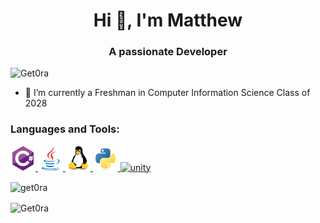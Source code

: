 <h1 align="center">Hi 👋, I'm Matthew</h1>
<h3 align="center">A passionate Developer</h3>

<p align="left"> <img src="https://komarev.com/ghpvc/?username=get0ra&label=Profile%20views&color=0e75b6&style=flat" alt="Get0ra" /> </p>

- 🌱 I’m currently a Freshman in Computer Information Science Class of 2028 

<h3 align="left">Languages and Tools:</h3>
<p align="left"> <a href="https://www.w3schools.com/cs/" target="_blank" rel="noreferrer"> <img src="https://raw.githubusercontent.com/devicons/devicon/master/icons/csharp/csharp-original.svg" alt="csharp" width="40" height="40"/> </a> <a href="https://www.java.com" target="_blank" rel="noreferrer"> <img src="https://raw.githubusercontent.com/devicons/devicon/master/icons/java/java-original.svg" alt="java" width="40" height="40"/> </a> <a href="https://www.linux.org/" target="_blank" rel="noreferrer"> <img src="https://raw.githubusercontent.com/devicons/devicon/master/icons/linux/linux-original.svg" alt="linux" width="40" height="40"/> </a> <a href="https://www.python.org" target="_blank" rel="noreferrer"> <img src="https://raw.githubusercontent.com/devicons/devicon/master/icons/python/python-original.svg" alt="python" width="40" height="40"/> </a> <a href="https://unity.com/" target="_blank" rel="noreferrer"> <img src="https://www.vectorlogo.zone/logos/unity3d/unity3d-icon.svg" alt="unity" width="40" height="40"/> </a> </p>

<p><img align="center" src="https://github-readme-stats.vercel.app/api/top-langs?username=get0ra&show_icons=true&locale=en&layout=compact" alt="get0ra" /></p>

<p><img align="center" src="https://github-readme-streak-stats.herokuapp.com/?user=get0ra&" alt="Get0ra" /></p>
